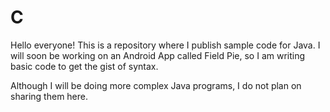 # C
Hello everyone! This is a repository where I publish sample code for Java.
I will soon be working on an Android App called Field Pie, so I am writing basic code to get the gist of syntax.

Although I will be doing more complex Java programs, I do not plan on sharing them here.
